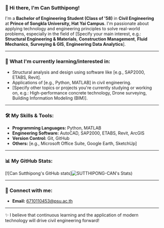 ### 👋 Hi there, I'm Can Sutthipong!

I'm a **Bachelor of Engineering Student (Class of '58)** in **Civil Engineering** at **Prince of Songkla University, Hat Yai Campus**. I'm passionate about applying technology and engineering principles to solve real-world problems, especially in the field of [Specify your main interest, e.g.: **Structural Engineering & Materials**, **Construction Management**, **Fluid Mechanics**, **Surveying & GIS**, **Engineering Data Analytics**].

---

### 🚀 **What I'm currently learning/interested in:**

* Structural analysis and design using software like [e.g., SAP2000, ETABS, Revit].
* Applications of [e.g., Python, MATLAB] in civil engineering.
* [Specify other topics or projects you're currently studying or working on, e.g.: High-performance concrete technology, Drone surveying, Building Information Modeling (BIM)].

---

### 🛠️ **My Skills & Tools:**


* **Programming Languages:** Python, MATLAB
* **Engineering Software:** AutoCAD, SAP2000, ETABS, Revit, ArcGIS
* **Version Control:** Git, GitHub
* **Others:** [e.g., Microsoft Office Suite, Google Earth, SketchUp]

---

### 📊 **My GitHub Stats:**

[![Can Sutthipong's GitHub stats]![SUTTHIPONG-CAN's Stats](https://github-readme-stats.vercel.app/api?username=SUTTHIPONG-CAN&theme=vue-dark&show_icons=true&hide_border=true&count_private=true))

---

### 📧 **Connect with me:**

* **Email:** 6710110453@psu.ac.th 

---

✨ I believe that continuous learning and the application of modern technology will drive civil engineering forward!

